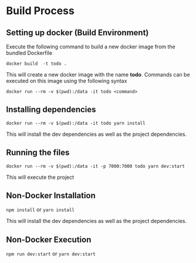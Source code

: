 # Build Process

## Setting up docker (Build Environment)

Execute the following command to build a new docker image from the bundled Dockerfile

`docker build  -t todo .`

This will create a new docker image with the name **todo**.
Commands can be executed on this image using the following syntax

`docker run --rm -v $(pwd):/data -it todo <command>`

## Installing dependencies

`docker run --rm -v $(pwd):/data -it todo yarn install`

This will install the dev dependencies as well as the project dependencies.


## Running the files

`docker run --rm -v $(pwd):/data -it -p 7000:7000 todo yarn dev:start`

This will execute the project

## Non-Docker Installation

`npm install` or `yarn install`

This will install the dev dependencies as well as the project dependencies.

## Non-Docker Execution

`npm run dev:start` or `yarn dev:start`
